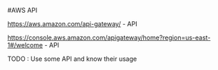 #AWS API

https://aws.amazon.com/api-gateway/  - API 

https://console.aws.amazon.com/apigateway/home?region=us-east-1#/welcome  - API 

TODO :  Use some API and know their usage